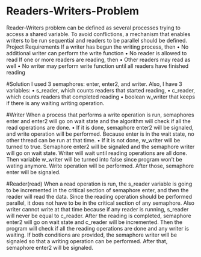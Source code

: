 # Readers-Writers-Problem
Reader-Writers problem can be defined as several processes trying to access a shared variable. To avoid conflictions, a mechanism that enables writers to be run sequential and readers to be parallel should be defined.
Project Requirements 
If a writer has begun the writing process, then
•	No additional writer can perform the write function 
•	No reader is allowed to read 
If one or more readers are reading, then 
•	Other readers may read as well 
•	No writer may perform write function until all readers have finished reading  

#Solution
I used 3 semaphores: enter, enter2, and writer.
Also, I have 3 variables:
•	s_reader, which counts readers that started reading, 
•	c_reader, which counts readers that completed reading 
•	boolean w_writer that keeps if there is any waiting writing operation.

#Writer
When a process that performs a write operation is run, semaphores enter and enter2 will go on wait state and the algorithm will check if all the read operations are done. 
•	If it is done, semaphore enter2 will be signaled, and write operation will be performed. Because enter is in the wait state, no other thread can be run at that time.
•	If it is not done, w_writer will be turned to true. Semaphore enter2 will be signaled and the semaphore writer will go on wait state. Writer will wait until reading operations are all done. Then variable w_writer will be turned into false since program won’t be wating anymore. Write operation will be performed.
After those, semaphore enter will be signaled.

#Reader(read)
When a read operation is run, the s_reader variable is going to be incremented in the critical section of semaphore enter, and then the reader will read the data. Since the reading operation should be performed parallel, it does not have to be in the critical section of any semaphore. Also writer cannot write at that time because if any reader is running, s_reader will never be equal to c_reader. After the reading is completed, semaphore enter2 will go on wait state and c_reader will be incremented. Then the program will check if all the reading operations are done and any writer is waiting. If both conditions are provided, the semaphore writer will be signaled so that a writing operation can be performed. After that, semaphore enter2 will be signaled.
